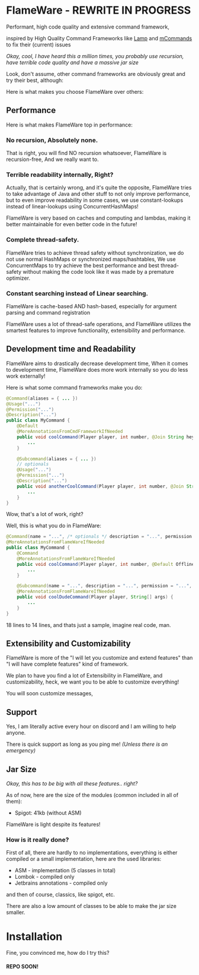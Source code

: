# FlameWare - REWRITE IN PROGRESS
Performant, high code quality and extensive command framework,

inspired by High Quality Command Frameworks like [Lamp](https://www.spigotmc.org/threads/lamp-a-highly-flexible-extremely-powerful-and-customizable-commands-framework.544055/page-3) and [mCommands](https://www.spigotmc.org/threads/mcommands.600957/) to fix their (current) issues

*Okay, cool, I have heard this a million times, you probably use recursion, have terrible code quality and have a massive jar size*

Look, don't assume, other command frameworks are obviously great and try their best, although:

Here is what makes you choose FlameWare over others:

## Performance
Here is what makes FlameWare top in performance:
### No recursion, Absolutely none.
That is right, you will find NO recursion whatsoever, FlameWare is recursion-free,
And we really want to.

### Terrible readability internally, Right?
Actually, that is certainly wrong, and it's quite the opposite, FlameWare tries to take advantage of Java and other stuff to not only improve performance,
but to even improve readability in some cases, we use constant-lookups instead of linear-lookups using ConcurrentHashMaps!

FlameWare is very based on caches and computing and lambdas, making it better maintainable for even better code in the future!

### Complete thread-safety.
FlameWare tries to achieve thread safety without synchronization, we do not use normal HashMaps or synchronized maps/hashtables,
We use ConcurrentMaps to try achieve the best performance and best thread-safety without making the code look like it was made by a premature optimizer.

### Constant searching instead of Linear searching.
FlameWare is cache-based AND hash-based, especially for argument parsing and command registration

FlameWare uses a lot of thread-safe operations, and FlameWare utilizes the smartest
features to improve functionality, extensibility and performance.

## Development time and Readability
FlameWare aims to drastically decrease development time,
When it comes to development time, FlameWare does more work internally so you do less work externally!

Here is what some command frameworks make you do:
```java
@Command(aliases = { ... })
@Usage("...")
@Permission("...")
@Description("...")
public class MyCommand {
    @Default
    @MoreAnnotationsFromCmdFrameworkIfNeeded
    public void coolCommand(Player player, int number, @Join String hey) {
        ...
    }

    @Subcommand(aliases = { ... })
    // optionals
    @Usage("...")
    @Permission("...")
    @Description("...")
    public void anotherCoolCommand(Player player, int number, @Join String hey) {
        ...
    }
}
```
Wow, that's a lot of work, right?

Well, this is what you do in FlameWare:
```java
@Command(name = "...", /* optionals */ description = "...", permission = "...", usage = "...", aliases = "...")
@MoreAnnotationsFromFlameWareIfNeeded
public class MyCommand {
    @Command
    @MoreAnnotationsFromFlameWareIfNeeded
    public void coolCommand(Player player, int number, @Default OfflinePlayer target, @Default @Join String hey) {
        ...
    }

    @Subcommand(name = "...", description = "...", permission = "...", aliases = "...")
    @MoreAnnotationsFromFlameWareIfNeeded
    public void coolDudeCommand(Player player, String[] args) {
        ...
    }
}
```

18 lines to 14 lines, and thats just a sample, imagine real code, man.

## Extensibility and Customizability
FlameWare is more of the "I will let you customize and extend features" than "I will have complete features" kind of framework.

We plan to have you find a lot of Extensibility in FlameWare,
and customizability, heck, we want you to be able to customize everything!

You will soon customize messages, 

## Support
Yes, I am literally active every hour on discord and I am willing to help anyone.

There is quick support as long as you ping me! *(Unless there is an emergency)*

## Jar Size
*Okay, this has to be big with all these features.. right?*

As of now, here are the size of the modules (common included in all of them):
- Spigot: 41kb (without ASM)

FlameWare is light despite its features!
### How is it really done?
First of all, there are hardly to no implementations, everything is either compiled or a small implementation, here are the used libraries:
- ASM - implementation (5 classes in total)
- Lombok - compiled only
- Jetbrains annotations - compiled only

and then of course, classics, like spigot, etc.

There are also a low amount of classes to be able to make the jar size smaller.

# Installation
Fine, you convinced me, how do I try this?

#### REPO SOON!
